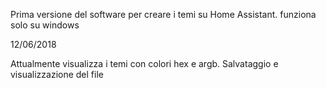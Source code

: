 Prima versione del software per creare i temi su Home Assistant. funziona solo su windows

12/06/2018 

Attualmente visualizza i temi con colori hex e argb.
Salvataggio e visualizzazione del file
